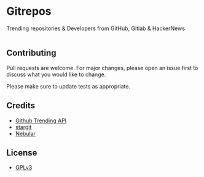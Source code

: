 # Gitrepos

Trending repositories & Developers from GitHub, Gitlab & HackerNews 






```python

```

## Contributing
Pull requests are welcome. For major changes, please open an issue first to discuss what you would like to change.

Please make sure to update tests as appropriate.

## Credits
* [Github Trending API](https://github.com/huchenme/github-trending-api)
* [stargit](https://stargit.xyz/)
* [Nebular](https://akveo.github.io/nebular)

## License
* [GPLv3](https://www.gnu.org/licenses/gpl-3.0.en.html)
